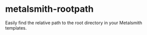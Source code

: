 # metalsmith-rootpath
Easily find the relative path to the root directory in your Metalsmith templates. 
